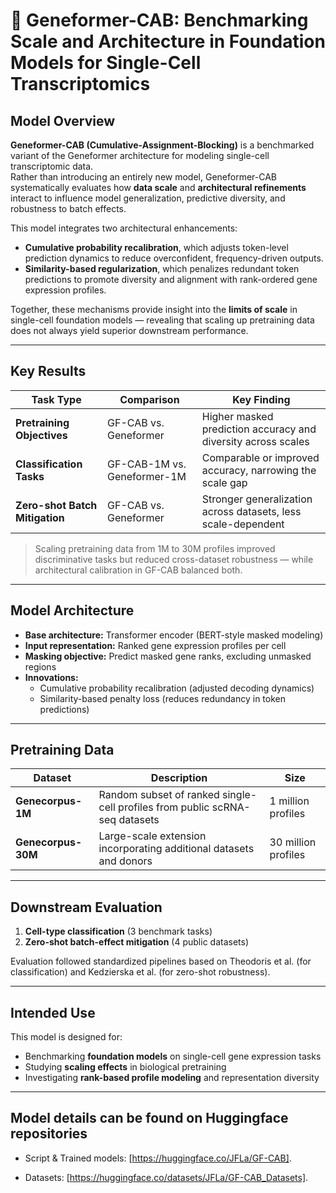 # 🧬 Geneformer-CAB: Benchmarking Scale and Architecture in Foundation Models for Single-Cell Transcriptomics

## Model Overview

**Geneformer-CAB (Cumulative-Assignment-Blocking)** is a benchmarked variant of the Geneformer architecture for modeling single-cell transcriptomic data.  
Rather than introducing an entirely new model, Geneformer-CAB systematically evaluates how **data scale** and **architectural refinements** interact to influence model generalization, predictive diversity, and robustness to batch effects.

This model integrates two architectural enhancements:
- **Cumulative probability recalibration**, which adjusts token-level prediction dynamics to reduce overconfident, frequency-driven outputs.  
- **Similarity-based regularization**, which penalizes redundant token predictions to promote diversity and alignment with rank-ordered gene expression profiles.

Together, these mechanisms provide insight into the **limits of scale** in single-cell foundation models — revealing that scaling up pretraining data does not always yield superior downstream performance.

---

## Key Results

| Task Type | Comparison | Key Finding |
|------------|-------------|-------------|
| **Pretraining Objectives** | GF-CAB vs. Geneformer | Higher masked prediction accuracy and diversity across scales |
| **Classification Tasks** | GF-CAB-1M vs. Geneformer-1M | Comparable or improved accuracy, narrowing the scale gap |
| **Zero-shot Batch Mitigation** | GF-CAB vs. Geneformer | Stronger generalization across datasets, less scale-dependent |

> Scaling pretraining data from 1M to 30M profiles improved discriminative tasks but reduced cross-dataset robustness — while architectural calibration in GF-CAB balanced both.

---

## Model Architecture

- **Base architecture:** Transformer encoder (BERT-style masked modeling)  
- **Input representation:** Ranked gene expression profiles per cell  
- **Masking objective:** Predict masked gene ranks, excluding unmasked regions  
- **Innovations:**  
  - Cumulative probability recalibration (adjusted decoding dynamics)  
  - Similarity-based penalty loss (reduces redundancy in token predictions)

---

## Pretraining Data

| Dataset | Description | Size |
|----------|--------------|------|
| **Genecorpus-1M** | Random subset of ranked single-cell profiles from public scRNA-seq datasets | 1 million profiles |
| **Genecorpus-30M** | Large-scale extension incorporating additional datasets and donors | 30 million profiles |

---

## Downstream Evaluation

1. **Cell-type classification** (3 benchmark tasks)  
2. **Zero-shot batch-effect mitigation** (4 public datasets)

Evaluation followed standardized pipelines based on Theodoris et al. (for classification) and Kedzierska et al. (for zero-shot robustness).

---

## Intended Use

This model is designed for:
- Benchmarking **foundation models** on single-cell gene expression tasks  
- Studying **scaling effects** in biological pretraining  
- Investigating **rank-based profile modeling** and representation diversity  

---

## Model details can be found on Huggingface repositories

- Script & Trained models: [https://huggingface.co/JFLa/GF-CAB].

- Datasets: [https://huggingface.co/datasets/JFLa/GF-CAB_Datasets].
